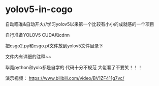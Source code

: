 # yolov5-in-cogo
自动瞄准&amp;自动开火//学习yolov5以来第一个比较有小小的成就感的一个项目

自行准备YOLOV5 CUDA和cdnn

把csgo2.py和csgo.pt文件放到yolov5文件目录下

文件内有详细的注释~~ 

毕竟python和yolo都是自学的 代码十分不规范 大佬看了不要笑！！！

演示视频：
https://www.bilibili.com/video/BV1ZF411g7vc/
